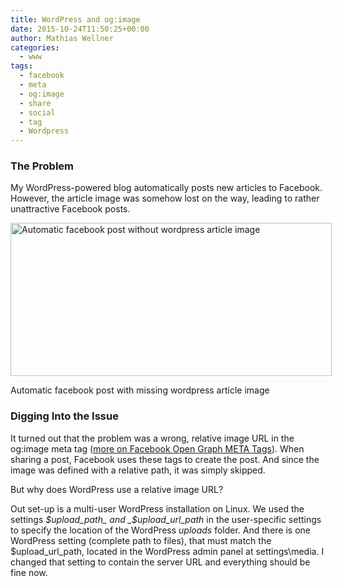 ```yaml
---
title: WordPress and og:image
date: 2015-10-24T11:50:25+00:00
author: Mathias Wellner
categories:
  - www
tags:
  - facebook
  - meta
  - og:image
  - share
  - social
  - tag
  - Wordpress
---
```

### The Problem

My WordPress-powered blog automatically posts new articles to Facebook. However, the article image was somehow lost on the way, leading to rather unattractive Facebook posts. 

<div id="attachment_6319" style="width: 524px" class="wp-caption aligncenter">
  <img src="http://www.mwellner.de/wp-uploads/2015/10/Firefox_Screenshot_2015-10-24T09-29-34.857Z.png" alt="Automatic facebook post without wordpress article image" width="514" height="245" class="size-full wp-image-6319" srcset="http://www.mwellner.de/wp-uploads/2015/10/Firefox_Screenshot_2015-10-24T09-29-34.857Z.png 514w, http://www.mwellner.de/wp-uploads/2015/10/Firefox_Screenshot_2015-10-24T09-29-34.857Z-350x167.png 350w, http://www.mwellner.de/wp-uploads/2015/10/Firefox_Screenshot_2015-10-24T09-29-34.857Z-250x119.png 250w, http://www.mwellner.de/wp-uploads/2015/10/Firefox_Screenshot_2015-10-24T09-29-34.857Z-150x71.png 150w" sizes="(max-width: 514px) 100vw, 514px" />
  
  <p class="wp-caption-text">
    Automatic facebook post with missing wordpress article image
  </p>
</div>

### Digging Into the Issue

It turned out that the problem was a wrong, relative image URL in the og:image meta tag (<a href="http://davidwalsh.name/facebook-meta-tags" title="Facebook Open Graph META Tags" target="_blank">more on Facebook Open Graph META Tags</a>). When sharing a post, Facebook uses these tags to create the post. And since the image was defined with a relative path, it was simply skipped. 

But why does WordPress use a relative image URL? 

Out set-up is a multi-user WordPress installation on Linux. We used the settings _$upload_path_ and _$upload\_url\_path_ in the user-specific settings to specify the location of the WordPress _uploads_ folder. And there is one WordPress setting (complete path to files), that must match the $upload\_url\_path, located in the WordPress admin panel at settings\media. I changed that setting to contain the server URL and everything should be fine now.
